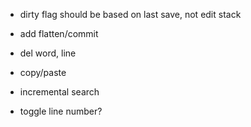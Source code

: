 - dirty flag should be based on last save, not edit stack

- add flatten/commit

- del word, line

- copy/paste

- incremental search

- toggle line number?
